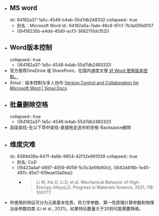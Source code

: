 - ## MS word
  id:: 64182a37-1a5c-4548-b4ab-55d7db248332
  collapsed:: true
	- 别名：Microsoft Word
	  id:: 64182a5a-7ade-46c8-97c1-7b3a05fe9137
	- ((6418235b-e4dd-45d0-acf3-3682110dc152))
- ## Word版本控制
  collapsed:: true
	- ((64182a37-1a5c-4548-b4ab-55d7db248332))
- 官方推荐OneDrive 或 SharePoint，在国内速度太慢 [对 Word 使用版本控制。](https://support.microsoft.com/zh-cn/office/%E5%AF%B9-word-%E4%BD%BF%E7%94%A8%E7%89%88%E6%9C%AC%E6%8E%A7%E5%88%B6-46b4d23f-b032-4837-94ab-746de8fbe6ec)
- Simul：版本控制与多人协作 [Version Control and Collaboration for Microsoft Word | Simul Docs](https://www.simuldocs.com/)
- ## 批量删除空格
  collapsed:: true
	- ((64182a37-1a5c-4548-b4ab-55d7db248332))
- 高级查找-在以下项中查找-直接拖走选中的空格-Backspace删除
- ## 维度灾难
  id:: 6389d38a-647f-4a6b-9854-42f32e961039
  collapsed:: true
	- 别名: CoD
	- ((6423a4af-0897-4056-8058-5c5c3e5fb60c)), ((642d416b-1e45-497c-85e7-619eae13a0ba))
		- >Li W, Xie D, Li D, et al. Mechanical Behavior of High-Entropy Alloys[J]. Progress in Materials Science, 2021, 118: 100777.
- 所使用的特征可分为元素基本性质、热力学参数、第一性原理计算参数和物理冶金参数四类 (Li et al., 2021)，如果特征数量大于20则可能需要降维。